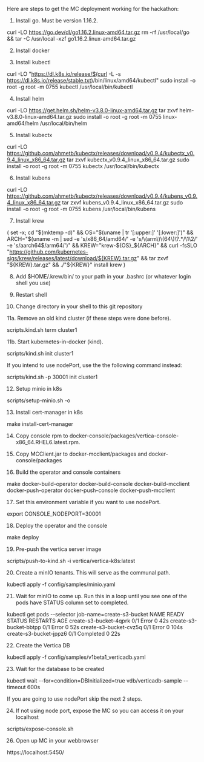 Here are steps to get the MC deployment working for the hackathon:

1. Install go.  Must be version 1.16.2.

curl -LO https://go.dev/dl/go1.16.2.linux-amd64.tar.gz
rm -rf /usr/local/go && tar -C /usr/local -xzf go1.16.2.linux-amd64.tar.gz

2. Install docker

3. Install kubectl

curl -LO "https://dl.k8s.io/release/$(curl -L -s https://dl.k8s.io/release/stable.txt)/bin/linux/amd64/kubectl"
sudo install -o root -g root -m 0755 kubectl /usr/local/bin/kubectl

4. Install helm

curl -LO https://get.helm.sh/helm-v3.8.0-linux-amd64.tar.gz
tar zxvf helm-v3.8.0-linux-amd64.tar.gz
sudo install -o root -g root -m 0755 linux-amd64/helm /usr/local/bin/helm

5. Install kubectx

curl -LO https://github.com/ahmetb/kubectx/releases/download/v0.9.4/kubectx_v0.9.4_linux_x86_64.tar.gz
tar zxvf kubectx_v0.9.4_linux_x86_64.tar.gz
sudo install -o root -g root -m 0755 kubectx /usr/local/bin/kubectx

6. Install kubens

curl -LO https://github.com/ahmetb/kubectx/releases/download/v0.9.4/kubens_v0.9.4_linux_x86_64.tar.gz
tar zxvf kubens_v0.9.4_linux_x86_64.tar.gz
sudo install -o root -g root -m 0755 kubens /usr/local/bin/kubens

7. Install krew

(
  set -x; cd "$(mktemp -d)" &&
  OS="$(uname | tr '[:upper:]' '[:lower:]')" &&
  ARCH="$(uname -m | sed -e 's/x86_64/amd64/' -e 's/\(arm\)\(64\)\?.*/\1\2/' -e 's/aarch64$/arm64/')" &&
  KREW="krew-${OS}_${ARCH}" &&
  curl -fsSLO "https://github.com/kubernetes-sigs/krew/releases/latest/download/${KREW}.tar.gz" &&
  tar zxvf "${KREW}.tar.gz" &&
  ./"${KREW}" install krew
)

8. Add $HOME/.krew/bin/ to your path in your .bashrc (or whatever login shell you use)

9. Restart shell

10. Change directory in your shell to this git repository

11a. Remove an old kind cluster (if these steps were done before).

scripts.kind.sh term cluster1

11b. Start kubernetes-in-docker (kind).

scripts/kind.sh init cluster1  

If you intend to use nodePort, use the the following command instead:

scripts/kind.sh -p 30001 init cluster1  

12. Setup minio in k8s

scripts/setup-minio.sh -o

13. Install cert-manager in k8s

make install-cert-manager

14. Copy console rpm to docker-console/packages/vertica-console-x86_64.RHEL6.latest.rpm.

15. Copy MCClient.jar to docker-mcclient/packages and docker-console/packages

16. Build the operator and console containers

make docker-build-operator docker-build-console docker-build-mcclient docker-push-operator docker-push-console docker-push-mcclient

17. Set this environment variable if you want to use nodePort.

export CONSOLE_NODEPORT=30001

18. Deploy the operator and the console

make deploy

19. Pre-push the vertica server image

scripts/push-to-kind.sh -i vertica/vertica-k8s:latest

20. Create a minIO tenants.  This will serve as the communal path.

kubectl apply -f config/samples/minio.yaml

21. Wait for minIO to come up.  Run this in a loop until you see one of the pods have STATUS column set to completed.

kubectl get pods --selector job-name=create-s3-bucket
NAME                     READY   STATUS      RESTARTS   AGE
create-s3-bucket-4qprk   0/1     Error       0          42s
create-s3-bucket-bbtpp   0/1     Error       0          52s
create-s3-bucket-cvz5q   0/1     Error       0          104s
create-s3-bucket-jppz6   0/1     Completed   0          22s

22. Create the Vertica DB

kubectl apply -f config/samples/v1beta1_verticadb.yaml

23.  Wait for the database to be created

kubectl wait --for=condition=DBInitialized=true vdb/verticadb-sample --timeout 600s


If you are going to use nodePort skip the next 2 steps.

24. If not using node port, expose the MC so you can access it on your localhost

scripts/expose-console.sh

26.  Open up MC in your webbrowser

https://localhost:5450/
